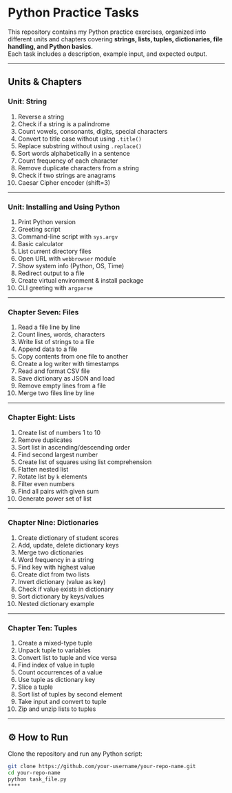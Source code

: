 #  Python Practice Tasks

This repository contains my Python practice exercises, organized into different units and chapters covering **strings, lists, tuples, dictionaries, file handling, and Python basics**.  
Each task includes a description, example input, and expected output.

---

##  Units & Chapters

### **Unit: String**
1. Reverse a string  
2. Check if a string is a palindrome  
3. Count vowels, consonants, digits, special characters  
4. Convert to title case without using `.title()`  
5. Replace substring without using `.replace()`  
6. Sort words alphabetically in a sentence  
7. Count frequency of each character  
8. Remove duplicate characters from a string  
9. Check if two strings are anagrams  
10. Caesar Cipher encoder (shift=3)  

---

### **Unit: Installing and Using Python**
1. Print Python version  
2. Greeting script  
3. Command-line script with `sys.argv`  
4. Basic calculator  
5. List current directory files  
6. Open URL with `webbrowser` module  
7. Show system info (Python, OS, Time)  
8. Redirect output to a file  
9. Create virtual environment & install package  
10. CLI greeting with `argparse`  

---

### **Chapter Seven: Files**
1. Read a file line by line  
2. Count lines, words, characters  
3. Write list of strings to a file  
4. Append data to a file  
5. Copy contents from one file to another  
6. Create a log writer with timestamps  
7. Read and format CSV file  
8. Save dictionary as JSON and load  
9. Remove empty lines from a file  
10. Merge two files line by line  

---

### **Chapter Eight: Lists**
1. Create list of numbers 1 to 10  
2. Remove duplicates  
3. Sort list in ascending/descending order  
4. Find second largest number  
5. Create list of squares using list comprehension  
6. Flatten nested list  
7. Rotate list by `k` elements  
8. Filter even numbers  
9. Find all pairs with given sum  
10. Generate power set of list  

---

### **Chapter Nine: Dictionaries**
1. Create dictionary of student scores  
2. Add, update, delete dictionary keys  
3. Merge two dictionaries  
4. Word frequency in a string  
5. Find key with highest value  
6. Create dict from two lists  
7. Invert dictionary (value as key)  
8. Check if value exists in dictionary  
9. Sort dictionary by keys/values  
10. Nested dictionary example  

---

### **Chapter Ten: Tuples**
1. Create a mixed-type tuple  
2. Unpack tuple to variables  
3. Convert list to tuple and vice versa  
4. Find index of value in tuple  
5. Count occurrences of a value  
6. Use tuple as dictionary key  
7. Slice a tuple  
8. Sort list of tuples by second element  
9. Take input and convert to tuple  
10. Zip and unzip lists to tuples  

---

## ⚙ How to Run
Clone the repository and run any Python script:
```bash
git clone https://github.com/your-username/your-repo-name.git
cd your-repo-name
python task_file.py
****
